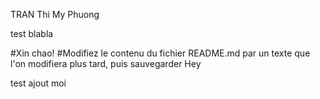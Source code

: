 TRAN Thi My Phuong

test blabla


#Xin chao!
#Modifiez le contenu du fichier README.md par un texte que l'on modifiera plus tard, puis sauvegarder
Hey

test ajout moi
